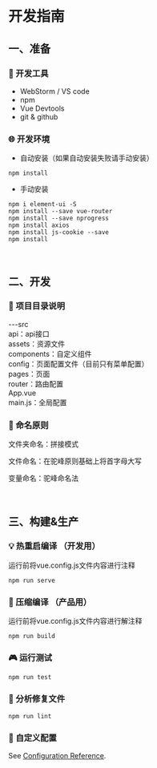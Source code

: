 # 开发指南

## 一、准备

### :hammer: 开发工具
- WebStorm / VS code
- npm
- Vue Devtools
- git & github

### :globe_with_meridians: 开发环境

- 自动安装（如果自动安装失败请手动安装）
```
npm install
```

- 手动安装
```
npm i element-ui -S
npm install --save vue-router
npm install --save nprogress
npm install axios
npm install js-cookie --save
npm install
```

<br>

## 二、开发

### :book:  项目目录说明
---src<br>
api：api接口<br>
assets：资源文件<br>
components：自定义组件<br>
config：页面配置文件（目前只有菜单配置）<br>
pages：页面<br>
router：路由配置<br>
App.vue<br>
main.js：全局配置<br>



### :walking:  命名原则

文件夹命名：拼接模式

文件命名：在驼峰原则基础上将首字母大写

变量命名：驼峰命名法



<br>

## 三、构建&生产

### :bulb: 热重启编译 （开发用）
运行前将vue.config.js文件内容进行注释
```
npm run serve
```

### :flags: 压缩编译 （产品用）
运行前将vue.config.js文件内容进行解注释
```
npm run build
```

### :video_game: 运行测试
```
npm run test
```

### :wind_chime: 分析修复文件
```
npm run lint
```

### :paperclip: 自定义配置
See [Configuration Reference](https://cli.vuejs.org/config/).